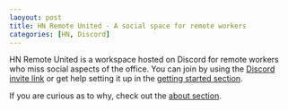 ```yaml
---
laoyout: post
title: HN Remote United - A social space for remote workers
categories: [HN, Discord]
---
```


HN Remote United is a workspace hosted on Discord for remote workers who miss social aspects of the office. You can join by using the [Discord invite link](https://discord.gg/2JtHmBa) or get help setting it up in the [getting started section](https://hnremoteunited.github.io/getting-started).

If you are curious as to why, check out the [about section](https://hnremoteunited.github.io/about).
